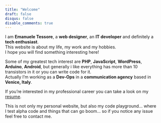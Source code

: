 ```yaml
---
title: "Welcome"
draft: false
disqus: false
disable_comments: true
---
```


I am **Emanuele Tessore**, a **web designer**, an **IT developer** and definitely a **tech enthusiast**.  
This website is about my life, my work and my hobbies.  
I hope you will find something interesting here!

Some of my greatest tech interest are **PHP**, **JavaScript**, **WordPress**, **Arduino**, **Android**, but generally i
like everything has more than 10 transistors in it or you can write code for it.  
Actually I’m working as a **Dev-Ops** in a **communication agency** based in **Venice, Italy**.

If you’re interested in my professional career you can take a look on
my [resume](https://cv.emanueletessore.com/ "Emanuele Tessore - IT developer - Resume").  

This is not only my personal website, but also my code playground… where I test alpha code and things that can go boom…
so if you notice any issue feel free to contact me.